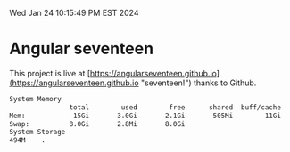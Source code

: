 Wed Jan 24 10:15:49 PM EST 2024

# Angular seventeen


This project is live at [https://angularseventeen.github.io](https://angularseventeen.github.io "seventeen!") thanks to Github.

```bash
System Memory
               total        used        free      shared  buff/cache   available
Mem:            15Gi       3.0Gi       2.1Gi       505Mi        11Gi        12Gi
Swap:          8.0Gi       2.8Mi       8.0Gi
System Storage
494M	.
```
